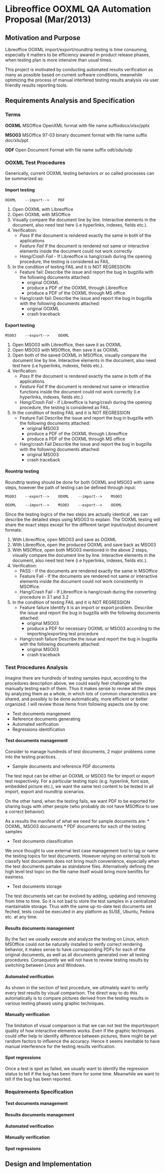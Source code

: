 Libreoffice OOXML QA Automation Proposal (Mar/2013)
===================================================

Motivation and Purpose
----------------------

Libreoffice OOXML import/export/roundtrip testing is time consuming,
especially it matters to be efficiency awared in product release
phases, when testing plan is more intensive than usual times.

This project is motivated by conducting automated results verification
as many as possible based on current software conditions, meanwhile
optimizing the process of manual interfered testing results analysis
via user friendly results reporting tools.


Requirements Analysis and Specification
---------------------------------------

### Terms ###

__OOXML__ MSOffice OpenXML format with file name suffixdocx/xlsx/pptx

__MSO03__ MSOffice 97-03 binary document format with file name suffix doc/xls/ppt

__ODF__   Open Document Format with file name suffix odt/ods/odp

### OOXML Test Procedures ###

Generically, current OOXML testing behaviors or so called processes
can be summarized as:

#### Import testing ####

    OOXML    --import-->    PDF

1. Open OOXML with Libreoffice
2. Open OOXML with MSOffice
3. Visually compare the document line by line. Interactive elements in
   the document, also need test here (i.e hyperlinks, indexes, fields
   etc.).
4. Verification:
    - *Pass* If the document is rendered exactly the same in both of the
      applications
    - *Feature Fail* If the document is rendered not same or
      interactive elements inside the document could not work
      correctly
    - *Hang/Crash Fail* - If Libreoffice is hang/crash during the
      opening procedure, the testing is considered as FAIL.
5. In the condition of testing FAIL and it is NOT REGRESSION:
    - Feature fail:
      Describe the issue and report the bug in bugzilla with the
      following documents attached:
        * original OOXML
        * produce a PDF of the OOXML through Libreoffice
        * produce a PDF of the OOXML through MS office
    - Hang/crash fail:
      Describe the issue and report the bug in bugzilla with the
      following documents attached:
        * original OOXML
        * crash traceback

#### Export testing ####

    MSO03    --export-->    OOXML

1. Open MSO03 with Libreoffice, then save it as OOXML
2. Open MSO03 with MSOffice, then save it as OOXML
3. Open both of the saved OOXML in MSOffice, visually compare the
   document line by line. Interactive elements in the document, also
   need test here (i.e hyperlinks, indexes, fields etc.).
4. Verification:
    - *Pass* If the document is rendered exactly the same in both of the
      applications
    - *Feature Fail* If the document is rendered not same or
      interactive functions inside the document could not work
      correctly (i.e hyperlinks, indexes, fields etc.)
    - *Hang/Crash Fail* - If Libreoffice is hang/crash during the
      opening procedure, the testing is considered as FAIL.
5. In the condition of testing FAIL and it is NOT REGRESSION
    - Feature Fail
      Describe the issue and report the bug in bugzilla with the
      following documents attached:
        * original MSO03
        * produce a PDF of the OOXML through Libreoffice
        * produce a PDF of the OOXML through MS office
    - Hang/crash Fail
      Describe the issue and report the bug in bugzilla with the
      following documents attached:
        * original MSO03
        * crash traceback

#### Rountrip testing ####

Roundtrip testing should be done for both OOXML and MSO03 with same
steps, however the path of testing can be defined through input:

    MSO03    --export-->    OOXML    --import-->    MSO03
    
    OOXML    --import-->    MSO03    --export-->    OOXML

Since the testing logics of the two steps are actually identical , we
can describe the detailed steps using MSO03 to explain. The OOXML
testing will share the exact steps except for the different target
input/output document formats:

1. With Libreoffice, open MSO03 and save as OOXML
2. With Libreoffice, open the produced OOXML and save back as MSO03
3. With MSOffice, open both MSO03 mentioned in the above 2
   steps, visually compare the document line by line. Interactive
   elements in the document, also need test here (i.e hyperlinks,
   indexes, fields etc.).
4. Verification:
    - PASS - If the documents are rendered exactly the same in
      MSOffice
    - Feature Fail - If the documents are rendered not same or
      interactive elements inside the document could not work
      consistently in MSOffice.
    - Hang/Crash Fail - If Libreoffice is hang/crash during the
      converting procedure in 3.1 and 3.2
5. In the condition of testing FAIL and it is NOT REGRESSION
    - Feature failure Identify it is an import or export
      problem. Describe the issue and report the bug in bugzilla with
      the following documents attached:
        * original MSO03
        * produce a PDF for necessary OOXML or MSO03 according to
          the importing/exporting test procedure
    - Hang/crash failure
      Describe the issue and report the bug in bugzilla with the
      following documents attached:
        * original MSO03
        * crash traceback

### Test Procedures Analysis ###

Imagine there are hundreds of testing samples input, according to the
procedures description above, we could easily feel challenge when
manually testing each of them. Thus it makes sense to review all the
steps by analyzing them as a whole, in which lots of common
characteristics are shared, and possibly to be done automatically,
more efficient or better organized. I will review those items from
following aspects one by one:

* Test documents mangement
* Reference documents generating
* Automated verification
* Regressions identification

#### Test documents management ####

Consider to manage hundreds of test documents, 2 major problems come
into the testing practices.

- Sample documents and reference PDF documents

The test input can be either an OOXML or MSO03 file for import or
export test respectively. For a particular testing topic
(e.g. hyperlink, font size, embedded picture etc.), we want the same
test content to be tested in all import, export and roundtrip
scenarios.

On the other hand, when the testing fails, we want PDF to be exported
for sharing bugs with other people (who probably do not have MSOffice
to see a correct behavior).

As a results the manifest of what we need for sample documents are:
    * OOXML, MSO03 documents
    * PDF documents for each of the testing samples

- Test documents classification

We once thought to use external test case management tool to tag or
name the testing topics for test documents. However relying on
external tools to classify test documents does not bring much
convenience, especially when the test documents partake as standalone
files. Alternatively defining the high level test topic on the file
name itself would bring more benifits for easiness.

- Test documents storage

The test documents set can be evolved by adding, updating and removing
from time to time. So it is not bad to store the test samples in a
centralized mantainable storage. Thus with the same up-to-date test
documents set feched, tests could be executed in any platform as SUSE,
Ubuntu, Fedora etc. at any time.

#### Results documents management ####

By the fact we usually execute and analyze the testing on Linux, which
MSOffice could not be naturally installed to verify correct rendering
behavior, it makes sense to have corresponding PDFs for each of the
original documents, as well as all documents generated over all
testing procedures. Consequently we will not have to review testing
results by switching between Linux and Windows.

#### Automated verification ####

As shown in the section of test procedure, we ultimately want to
verify every test results by visual comparison. The direct way to do
this automatically is to compare pictures derived from the testing
results in various testing phases using graphic techniques.

#### Manually verification ####

The limitation of visual comparison is that we can not test the
import/export quality of how interactive elements works. Even if the
graphic techniques could offer help to identify difference between
pictures, there might be yet random factors to influence the
accuracy. Hence it seems inevitable to have manual interference for
the testing results verification.

#### Spot regressions ####

Once a test is spot as failed, we usually want to identify the
regression status to tell if the bug has been there for some
time. Meanwhile we want to tell if the bug has been reported.

### Requirements Specification ###

#### Test documents management ####

#### Results documents management ####

#### Automated verification ####

#### Manually verification ####

#### Spot regressions ####

Design and Implementation
-------------------------
